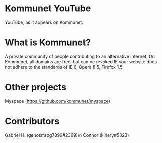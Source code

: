 # Kommunet YouTube
YouTube, as it appears on Kommunet.

# What is Kommunet?
A private community of people contributing to an alternative internet.
On Kommunet, all domains are free, but can be revoked IF your website does not adhere to the standards of IE 6, Opera 8.5, Firefox 1.5.

# Other projects
Myspace (https://github.com/kommunet/myspace)

# Contributors
Gabriel H. (genosmrpg7899#2369)\n
Connor (kinery#5323)
